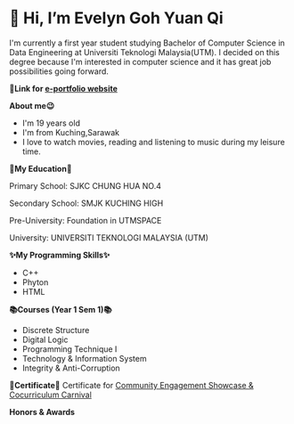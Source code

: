 # 👋 Hi, I’m Evelyn Goh Yuan Qi
I'm currently a first year student studying Bachelor of Computer Science in Data Engineering at Universiti Teknologi Malaysia(UTM). I decided on this degree because I'm interested in computer science and it has great job possibilities going forward.

**🔗Link for [e-portfolio website](https://evelyngoh.netlify.app/)**

**About me😉**
- I'm 19 years old
- I'm from Kuching,Sarawak
- I love to watch movies, reading and listening to music during my leisure time.


**🏫My Education🏫**

Primary School: SJKC CHUNG HUA NO.4

Secondary School: SMJK KUCHING HIGH

Pre-University: Foundation in UTMSPACE

University: UNIVERSITI TEKNOLOGI MALAYSIA (UTM)


**✨My Programming Skills✨**
- C++
- Phyton
- HTML

**📚Courses (Year 1 Sem 1)📚**
- Discrete Structure
- Digital Logic
- Programming Technique I
- Technology & Information System
- Integrity & Anti-Corruption

**📃Certificate📃**
Certificate for [Community Engagement Showcase & Cocurriculum Carnival](https://github.com/evelynngoh/evelynngoh/files/13958155/Certificate_for_EVELYN_GOH_YUAN_QI_for_KEHADIRAN_PESERTA_CESCO_SES.pdf)


**Honors & Awards**
<!---
evelynngoh/evelynngoh is a ✨ special ✨ repository because its `README.md` (this file) appears on your GitHub profile.
You can click the Preview link to take a look at your changes.
--->
